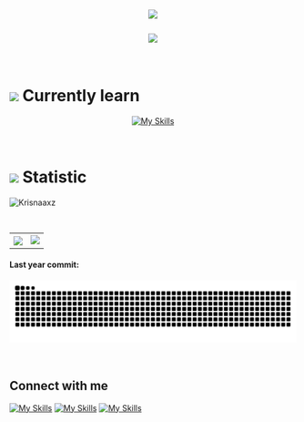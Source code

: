 <h1 align="center">
  <img src="https://readme-typing-svg.herokuapp.com/?font=8bit&size=30&center=true&vCenter=true&width=500&height=70&duration=4000&lines=Hello%2C+it's+Mang+Krisna;+Newbie+Developer!;" />
</h1>



<div align="center">
  <img src="https://user-images.githubusercontent.com/22107794/139580686-887df369-edb8-4bc8-b607-4fbf6d7e4866.gif">
<br><br><br>



<h1 align="left"> <img src="https://github.com/user-attachments/assets/b8b46085-c522-4c6d-a518-753d3245e51c" width="40" /> Currently learn</h1>

[![My Skills](https://skillicons.dev/icons?i=c,java,html,css,python,laravel,mysql,git,github,vscode,figma)](https://skillicons.dev)
<br><br><br>



<h1 align="left"> <img src="https://github.com/user-attachments/assets/d2c4f017-741d-4215-9421-b7f6455e2e40" width="40" /> Statistic </h1>
<p align="left"><img src="https://komarev.com/ghpvc/?username=Krisnaaxz&label=Profile%20views&color=0e75b6&style=flat" alt="Krisnaaxz" /></p>
<table>
 <tr>
    <th valign="center" >  
       <img align="left" src="https://github-readme-stats.vercel.app/api/top-langs/?username=Krisnaaxz&layout=compact&theme=dracula" />
    </th>
    <th valign="center">
       <img height="185em" src="https://github-readme-stats-eight-theta.vercel.app/api?username=Krisnaaxz&show_icons=true&theme=algolia&include_all_commits=true&count_private=true"/>    
    </th>
  </tr>
</table>

<h4 align="left">Last year commit:</h4>

![snake gif](https://github.com/Krisnaaxz/Krisnaaxz/blob/output/github-contribution-grid-snake-dark.svg)

</div>

<br>

## Connect with me
[![My Skills](https://skillicons.dev/icons?i=linkedin&theme=light)](http://www.linkedin.com/in/mangkriisnaa)
[![My Skills](https://skillicons.dev/icons?i=instagram&theme=light)](https://www.instagram.com/mangkriisnaa/)
[![My Skills](https://skillicons.dev/icons?i=gmail&theme=light)](mailto:krisnajayanova66@gmail.com)

